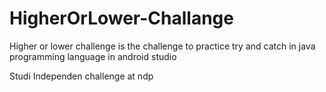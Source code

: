 # HigherOrLower-Challange
Higher or lower challenge is the challenge to practice try and catch in java programming language in android studio

Studi Independen challenge at ndp
